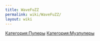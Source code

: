 ```yaml
---
title: WaveFuZZ
permalink: wiki/WaveFuZZ/
layout: wiki
---
```


[Категория:Пуперы](Категория:Пуперы "wikilink")
[Категория:Музпуперы](Категория:Музпуперы "wikilink")

